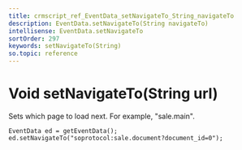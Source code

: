 ```yaml
---
title: crmscript_ref_EventData_setNavigateTo_String_navigateTo
description: EventData.setNavigateTo(String navigateTo)
intellisense: EventData.setNavigateTo
sortOrder: 297
keywords: setNavigateTo(String)
so.topic: reference
---
```


# Void setNavigateTo(String url)

Sets which page to load next. For example, "sale.main".

```crmscript
EventData ed = getEventData();
ed.setNavigateTo("soprotocol:sale.document?document_id=0");
```
